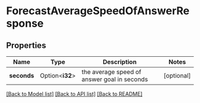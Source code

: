# ForecastAverageSpeedOfAnswerResponse

## Properties

Name | Type | Description | Notes
------------ | ------------- | ------------- | -------------
**seconds** | Option<**i32**> | the average speed of answer goal in seconds | [optional]

[[Back to Model list]](../README.md#documentation-for-models) [[Back to API list]](../README.md#documentation-for-api-endpoints) [[Back to README]](../README.md)


